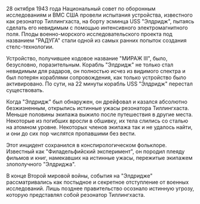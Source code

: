 28 октября 1943 года Национальный совет по оборонным исследованиям и ВМС США провели испытания устройства, известного как резонатор Тиллингхаста, на борту эсминца USS "Элдридж", пытаясь сделать его невидимым с помощью интенсивного электромагнитного поля. Плоды военно-морского исследовательского проекта под названием "РАДУГА" стали одной из самых ранних попыток создания стелс-технологии.

Устройство, получившее кодовое название "МИРАЖ III", было, безусловно, поразительным. Корабль "Элдридж" не только стал невидимым для радаров, он полностью исчез из видимого спектра и был потерян кораблями сопровождения, как только устройство было активировано. По сути, на 22 минуты корабль USS "Элдридж" перестал существовать.

Когда "Элдридж" был обнаружен, он дрейфовал и казался абсолютно безжизненным, открылись истинные ужасы резонатора Тиллингхаста. Меньше половины экипажа выжило после путешествия в другие места. Некоторые из погибших вросли в обшивку, их тела слились со сталью на атомном уровне. Некоторых членов экипажа так и не удалось найти, и они до сих пор числятся пропавшими без вести.

Этот инцидент сохранился в конспирологическом фольклоре. Известный как "Филадельфийский эксперимент", он породил плеяду фильмов и книг, намекавших на истинные ужасы, пережитые экипажем злополучного "Элдриджа".

В конце Второй мировой войны, события на "Элдридже" рассматривались как постыдное и секретное отступление от военных исследований. Лишь позднее правительство осознало истинную угрозу, которую представлял собой резонатор Тиллингхаста.